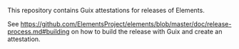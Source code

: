 This repository contains Guix attestations for releases of Elements.

See https://github.com/ElementsProject/elements/blob/master/doc/release-process.md#building on how to build the release with Guix and create an attestation.

